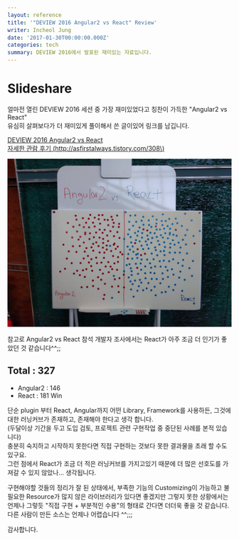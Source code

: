 ```yaml
---
layout: reference
title: '"DEVIEW 2016 Angular2 vs React" Review'
writer: Incheol Jung
date: '2017-01-30T00:00:00.000Z'
categories: tech
summary: DEVIEW 2016에서 발표된 재미있는 자료입니다.
---
```


# Slideshare

  
  
 얼마전 열린 DEVIEW 2016 세션 중 가장 재미있었다고 칭찬이 가득한 "Angular2 vs React"  
 유심히 살펴보다가 더 재미있게 풀이해서 쓴 글이있어 링크를 남깁니다.

[DEVIEW 2016 Angular2 vs React](https://github.com/jung-inchul/jung-inchul.github.io/tree/7cd53f287788fa857cfa8c68092974e5c3c0dc8d/www.slideshare.net/deview/114angularvs-react/README.md)  
 [자세한 관람 후기 \(http://asfirstalways.tistory.com/308\)](http://asfirstalways.tistory.com/308)   
  


![](../../.gitbook/assets/angularvsreact1027_2.jpg)

참고로 Angular2 vs React 참석 개발자 조사에서는 React가 아주 조금 더 인기가 좋았던 것 같습니다^^;;

## Total : 327

* Angular2 : 146
* React : 181 Win

  
   
 단순 plugin 부터 React, Angular까지 어떤 Library, Framework를 사용하든, 그것에 대한 러닝커브가 존재하고, 존재해야 한다고 생각 합니다.  
 \(두달이상 기간을 두고 도입 검토, 프로젝트 관련 구현작업 중 중단된 사례를 본적 있습니다\)  
 충분히 숙지하고 시작하지 못한다면 직접 구현하는 것보다 못한 결과물을 초래 할 수도있구요.  
 그런 점에서 React가 조금 더 적은 러닝커브를 가지고있기 때문에 더 많은 선호도를 가져갈 수 있지 않았나... 생각됩니다.  


구현해야할 것들의 정리가 잘 된 상태에서, 부족한 기능의 Customizing이 가능하고 불필요한 Resource가 많지 않은 라이브러리가 있다면 좋겠지만 그렇지 못한 상황에서는 언제나 그렇듯 "직접 구현 + 부분적인 수용"의 형태로 간다면 더더욱 좋을 것 같습니다.   
 다른 사람이 만든 소스는 언제나 어렵습니다 ^^;;;

감사합니다.

